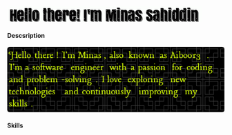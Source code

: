 <!-- ![minas sahiddin](img/github-header-image1.png) -->
![myname](Img/gif.gif)

<!--
**Aiboo13/Aiboo13** is a ✨ _special_ ✨ repository because its `README.md` (this file) appears on your GitHub profile.

Here are some ideas to get you started:

- 🔭 I’m currently working on ...
- 🌱 I’m currently learning ...
- 👯 I’m looking to collaborate on ...
- 🤔 I’m looking for help with ...
- 💬 Ask me about ...
- 📫 How to reach me: ...
- 😄 Pronouns: ...
- ⚡ Fun fact: ...
-->
#### Descsription
![Desc](Img/Descsription.png)
#### Skills
<!-- ![Aiboo13's GitHub stats](https://github-readme-stats.vercel.app/api?username=Aiboo13&show_icons=true&theme=radical) -->

<!-- ![My character](https://github-readme-stats.vercel.app/api/top-langs/?username=Aiboo13&layout=compact&theme=radical) -->


